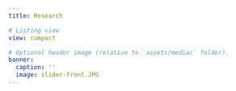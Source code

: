 ```yaml
---
title: Research

# Listing view
view: compact

# Optional header image (relative to `assets/media/` folder).
banner:
  caption: ''
  image: slider-front.JPG
---
```

